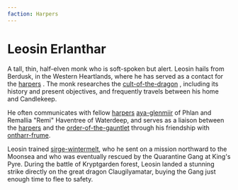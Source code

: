 ```yaml
---
faction: Harpers
---
```

# Leosin Erlanthar

A tall, thin, half-elven monk who is soft-spoken but alert. Leosin hails from Berdusk, in the Western Heartlands, where he has served as a contact for the [harpers](../articles/factions/harpers.md) . The monk researches the [cult-of-the-dragon](../articles/factions/cult-of-the-dragon.md) , including its history and present objectives, and frequently travels between his home and Candlekeep.

He often communicates with fellow [harpers](../articles/factions/harpers.md) [aya-glenmiir](aya-glenmiir.md) of Phlan and Remallia "Remi" Haventree of Waterdeep, and serves as a liaison between the [harpers](../articles/factions/harpers.md) and the [order-of-the-gauntlet](../articles/factions/order-of-the-gauntlet.md) through his friendship with [ontharr-frume](ontharr-frume.md).

Leosin trained [sirge-wintermelt](sirge-wintermelt.md), who he sent on a mission northward to the Moonsea and who was eventually rescued by the Quarantine Gang at King's Pyre. During the battle of Kryptgarden forest, Leosin landed a stunning strike directly on the great dragon Claugilyamatar, buying the Gang just enough time to flee to safety.